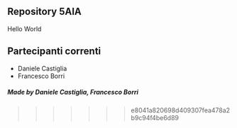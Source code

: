 ## Repository 5AIA
 
Hello World

## Partecipanti correnti
- Daniele Castiglia
- Francesco Borri

##### Made by Daniele Castiglia, Francesco Borri
>>>>>>> e8041a820698d409307fea478a2b9c94f4be6d89
